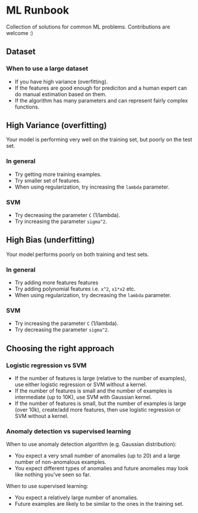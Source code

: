 # ML Runbook

Collection of solutions for common ML problems. Contributions are welcome :)

## Dataset

### When to use a large dataset

- If you have high variance (overfitting).
- If the features are good enough for prediciton and a human expert can do manual estimation based on them.
- If the algorithm has many parameters and can represent fairly complex functions.

## High Variance (overfitting)

Your model is performing very well on the training set, but poorly on the test set.

### In general

- Try getting more training examples.
- Try smaller set of features.
- When using regularization, try increasing the `lambda` parameter.

### SVM

- Try decreasing the parameter `C` (1/lambda).
- Try increasing the parameter `sigma^2`.

## High Bias (underfitting)

Your model performs poorly on both training and test sets.

### In general

- Try adding more features features
- Try adding polynomial features i.e. `x^2`, `x1*x2` etc.
- When using regularization, try decreasing the `lambda` parameter.

### SVM

- Try increasing the parameter `C` (1/lambda).
- Try decreasing the parameter `sigma^2`.

## Choosing the right approach

### Logistic regression vs SVM

- If the number of features is large (relative to the number of examples), use either logistic regression or SVM without a kernel.
- If the number of features is small and the number of examples is intermediate (up to 10K), use SVM with Gaussian kernel.
- If the number of features is small, but the number of examples is large (over 10k), create/add more features, then use logistic regression or SVM without a kernel.

### Anomaly detection vs supervised learning

When to use anomaly detection algorithm (e.g. Gaussian distribution):

- You expect a very small number of anomalies (up to 20) and a large number of non-anomalous examples.
- You expect different types of anomalies and future anomalies may look like nothing you’ve seen so far.

When to use supervised learning:

- You expect a relatively large number of anomalies.
- Future examples are likely to be similar to the ones in the training set.
